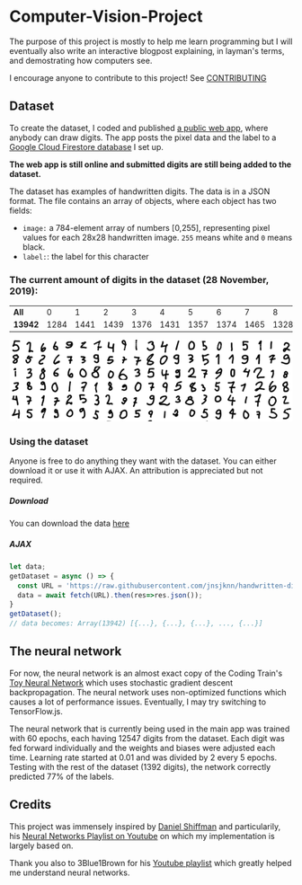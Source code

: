 # Computer-Vision-Project

The purpose of this project is mostly to help me learn programming but I will eventually also write an interactive blogpost explaining, in layman's terms, and demostrating how computers see.

I encourage anyone to contribute to this project! See [CONTRIBUTING](CONTRIBUTING.md)

## Dataset

To create the dataset, I coded and published [a public web app](https://joonasjokinen.fi/handwritten-digit-classification/datageneration), where anybody can draw digits. The app posts the pixel data and the label to a [Google Cloud Firestore database](https://firebase.google.com/products/firestore/) I set up.

**The web app is still online and submitted digits are still being added to the dataset.**

The dataset has examples of handwritten digits. The data is in a JSON format. The file contains an array of objects, where each object has two fields:

* `image:` a 784-element array of numbers [0,255], representing pixel values for each 28x28 handwritten image. `255` means white and `0` means black.
* `label:`: the label for this character

### The current amount of digits in the dataset (28 November, 2019):

<table>
<tr><td><b>All</b></td><td>0</td><td>1</td><td>2</td><td>3</td><td>4</td><td>5</td><td>6</td><td>7</td><td>8</td><td>9</td></tr><tr>
<td><b>13942</b></td>
<td>1284</td>
<td>1441</td>
<td>1439</td>
<td>1376</td>
<td>1431</td>
<td>1357</td>
<td>1374</td>
<td>1465</td>
<td>1328</td>
<td>1447</td>
</tr></table>

![Picture of the dataset](assets/dataset.png)

### Using the dataset

Anyone is free to do anything they want with the dataset. You can either download it or use it with AJAX. An attribution is appreciated but not required.

##### Download

You can download the data [here](data/dataset.json)

##### AJAX

```javascript
let data;
getDataset = async () => {
  const URL = 'https://raw.githubusercontent.com/jnsjknn/handwritten-digit-classification/master/data/dataset.json'
  data = await fetch(URL).then(res=>res.json());
}
getDataset();
// data becomes: Array(13942) [{...}, {...}, {...}, ..., {...}]
```

## The neural network

For now, the neural network is an almost exact copy of the Coding Train's [Toy Neural Network](https://github.com/CodingTrain/Toy-Neural-Network-JS) which uses stochastic gradient descent backpropagation. The neural network uses non-optimized functions which causes a lot of performance issues. Eventually, I may try switching to TensorFlow.js.

The neural network that is currently being used in the main app was trained with 60 epochs, each having 12547 digits from the dataset. Each digit was fed forward individually and the weights and biases were adjusted each time. Learning rate started at 0.01 and was divided by 2 every 5 epochs. Testing with the rest of the dataset (1392 digits), the network correctly predicted 77% of the labels.

## Credits

This project was immensely inspired by [Daniel Shiffman](https://github.com/CodingTrain) and particularily, his [Neural Networks Playlist on Youtube](https://www.youtube.com/playlist?list=PLRqwX-V7Uu6aCibgK1PTWWu9by6XFdCfh) on which my implementation is largely based on.

Thank you also to 3Blue1Brown for his [Youtube playlist](https://www.youtube.com/playlist?list=PLZHQObOWTQDNU6R1_67000Dx_ZCJB-3pi) which greatly helped me understand neural networks.
